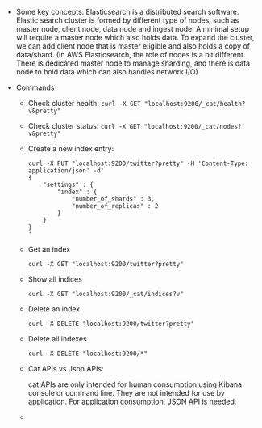 * Some key concepts: Elasticsearch is a distributed search software. Elastic search cluster is formed by different type of nodes, such as master node, client node, data node and ingest node. A minimal setup will require a master node which also holds data. To expand the cluster, we can add client node that is master eligible and also holds a copy of data/shard. (In AWS Elasticsearch, the role of nodes is a bit different. There is dedicated master node to manage sharding, and there is data node to hold data which can also handles network I/O).

* Commands

  * Check cluster health: ```curl -X GET "localhost:9200/_cat/health?v&pretty"```

  * Check cluster status: ```curl -X GET "localhost:9200/_cat/nodes?v&pretty"```

  * Create a new index entry:

    ```
    curl -X PUT "localhost:9200/twitter?pretty" -H 'Content-Type: application/json' -d'
    {
        "settings" : {
            "index" : {
                "number_of_shards" : 3,
                "number_of_replicas" : 2
            }
        }
    }
    '
    ```

  * Get an index

    ```
    curl -X GET "localhost:9200/twitter?pretty"
    ```

  * Show all indices

    ```
    curl -X GET "localhost:9200/_cat/indices?v"
    ```

  * Delete an index

    ```
    curl -X DELETE "localhost:9200/twitter?pretty"
    ```

  * Delete all indexes

    ```
    curl -X DELETE "localhost:9200/*"
    ```

  * Cat APIs vs Json APIs:

    cat APIs are only intended for human consumption using Kibana console or command line. They are not intended for use by application. For application consumption, JSON API is needed.

  * 